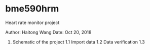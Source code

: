 # bme590hrm
Heart rate monitor project 

Author: Haitong Wang 
Date: Oct 20, 2018 

1. Schematic of the project 
  1.1 Import data 
  1.2 Data verification 
  1.3 
